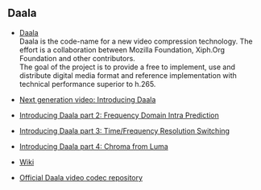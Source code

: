 ## Daala

* [Daala](https://xiph.org/daala/)  
Daala is the code-name for a new video compression technology. The effort is a collaboration between Mozilla Foundation, Xiph.Org Foundation and other contributors.  
The goal of the project is to provide a free to implement, use and distribute digital media format and reference implementation with technical performance superior to h.265.

* [Next generation video: Introducing Daala](http://people.xiph.org/~xiphmont/demo/daala/demo1.shtml)
* [Introducing Daala part 2: Frequency Domain Intra Prediction](http://people.xiph.org/~xiphmont/demo/daala/demo2.shtml)
* [Introducing Daala part 3: Time/Frequency Resolution Switching](http://people.xiph.org/~xiphmont/demo/daala/demo3.shtml)
* [Introducing Daala part 4: Chroma from Luma](http://people.xiph.org/~xiphmont/demo/daala/demo4.shtml)

* [Wiki](http://wiki.xiph.org/Daala)
* [Official Daala video codec repository](https://git.xiph.org/?p=daala.git;a=summary)
